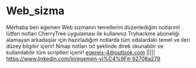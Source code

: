 # Web_sizma
Merhaba ben egemen
Web sızmanın temellerini düzenlediğim notlarım!
lütfen notları CherryTree uygulaması ile kullanınız
Tryhackme aboneliği alamayan arkadaşlar için hazırladığım notlarda tüm odalardaki temel ve ileri düzey bilgiler içerir!
Nmap notları txt şeklinde direk okunabilir ve kullanılabilir tüm scriptleri içerir!
egereis-4@outlook.com |||||
https://www.linkedin.com/in/egemen-yi%C4%9Fit-92706a279
